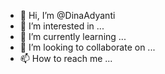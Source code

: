- 👋 Hi, I’m @DinaAdyanti
- 👀 I’m interested in ...
- 🌱 I’m currently learning ...
- 💞️ I’m looking to collaborate on ...
- 📫 How to reach me ...

<!---
DinaAdyanti/DinaAdyanti is a ✨ special ✨ repository because its `README.md` (this file) appears on your GitHub profile.
You can click the Preview link to take a look at your changes.
--->
